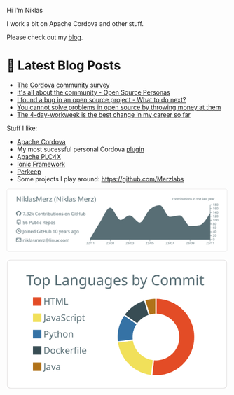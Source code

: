 Hi I'm Niklas

I work a bit on Apache Cordova and other stuff.

Please check out my [blog](https://blog.merzlabs.com/).

# 📩 Latest Blog Posts
<!-- BLOG-POST-LIST:START -->
- [The Cordova community survey](https://blog.merzlabs.com/posts/cordova-survey/)
- [It&#39;s all about the community - Open Source Personas](https://blog.merzlabs.com/posts/open-source-personas/)
- [I found a bug in an open source project - What to do next?](https://blog.merzlabs.com/posts/open-source-fix/)
- [You cannot solve problems in open source by throwing money at them](https://blog.merzlabs.com/posts/help-oss-projects/)
- [The 4-day-workweek is the best change in my career so far](https://blog.merzlabs.com/posts/four-day-workweek/)
<!-- BLOG-POST-LIST:END -->

Stuff I like:

* [Apache Cordova](https://cordova.apache.org/)
* My most sucessful personal Cordova [plugin](https://github.com/NiklasMerz/cordova-plugin-fingerprint-aio)
* [Apache PLC4X](https://github.com/apache/plc4x)
* [Ionic Framework](https://github.com/ionic-team/ionic-framework)
* [Perkeep](https://github.com/perkeep/perkeep)
* Some projects I play around: https://github.com/Merzlabs

[![](https://raw.githubusercontent.com/NiklasMerz/NiklasMerz/master/profile-summary-card-output/default/0-profile-details.svg)](https://github.com/vn7n24fzkq/github-profile-summary-cards)

[![](https://raw.githubusercontent.com/NiklasMerz/NiklasMerz/master/profile-summary-card-output/default/2-most-commit-language.svg)](https://github.com/vn7n24fzkq/github-profile-summary-cards)
